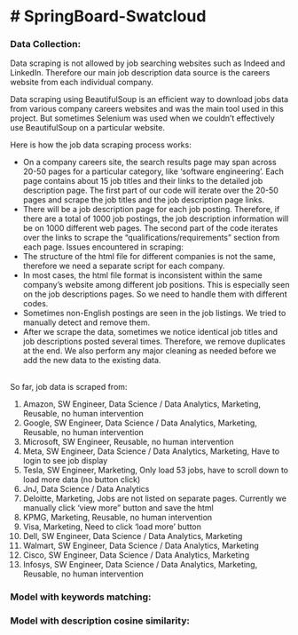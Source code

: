 <h1># SpringBoard-Swatcloud</h1>

<h3>Data Collection:</h3>

<p>Data scraping is not allowed by job searching websites such as Indeed and LinkedIn. Therefore our main job description data source is the careers website from each individual company.</p>
<p>Data scraping using BeautifulSoup is an efficient way to download jobs data from various company careers websites and was the main tool used in this project. But sometimes Selenium was used when we couldn’t effectively use BeautifulSoup on a particular website.</p>
<p>Here is how the job data scraping process works:</p>
<ul><li>
On a company careers site, the search results page may span across 20-50 pages for a particular category, like ‘software engineering’. Each page contains about 15 job titles and their links to the detailed job description page. The first part of our code will iterate over the 20-50 pages and scrape the job titles and the job description page links.</li>
<li>There will be a job description page for each job posting. Therefore, if there are a total of 1000 job postings, the job description information will be on 1000 different web pages. The second part of the code iterates over the links to scrape the “qualifications/requirements” section from each page.
Issues encountered in scraping:</li>
<li>The structure of the html file for different companies is not the same, therefore we need a separate script for each company. 
<li>In most cases, the html file format is inconsistent within the same company’s website among different job positions. This is especially seen on the job descriptions pages. So we need to handle them with different codes.</li>
<li>Sometimes non-English postings are seen in the job listings. We tried to manually detect  and remove them.</li>
<li>After we scrape the data, sometimes we notice identical job titles and job descriptions posted several times. Therefore, we remove duplicates at the end. We also perform any major cleaning as needed before we add the new data to the existing data.</li>
</ul></br>
<span>So far, job data is scraped from:</span></br>
<ol>
<li>Amazon, SW Engineer, Data Science / Data Analytics, Marketing, Reusable, no human intervention</li>
<li>Google, SW Engineer, Data Science / Data Analytics, Marketing, Reusable, no human intervention</li>
<li>Microsoft, SW Engineer, Reusable, no human intervention</li>
<li>Meta, SW Engineer, Data Science / Data Analytics, Marketing, Have to login to see job display</li>
<li>Tesla, SW Engineer, Marketing, Only load 53 jobs, have to scroll down to load more data (no button click)</li>
<li>JnJ, Data Science / Data Analytics</li>
<li>Deloitte, Marketing, Jobs are not listed on separate pages. Currently we manually click ‘view more” button and save the html</li>
<li>KPMG, Marketing, Reusable, no human intervention</li>
<li>Visa, Marketing, Need to click ‘load more’ button</li>
<li>Dell, SW Engineer, Data Science / Data Analytics, Marketing</li>
<li>Walmart, SW Engineer, Data Science / Data Analytics, Marketing</li>
<li>Cisco, SW Engineer, Data Science / Data Analytics, Marketing</li>
<li>Infosys, SW Engineer, Data Science / Data Analytics, Marketing, Reusable, no human intervention</li>
  </ol>


<h3>Model with keywords matching:</h3>


<h3>Model with description cosine similarity:</h3>
